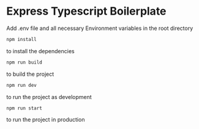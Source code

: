 # Express Typescript Boilerplate

Add .env file and all necessary Environment variables in the root directory


```bash
npm install
```
to install the dependencies


```bash
npm run build
```
to build the project


```bash
npm run dev
```
to run the project as development


```bash
npm run start
```
to run the project in production
